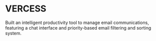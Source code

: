 # VERCESS
Built an intelligent productivity tool to manage email communications, featuring a chat interface and priority-based email filtering and sorting system.
